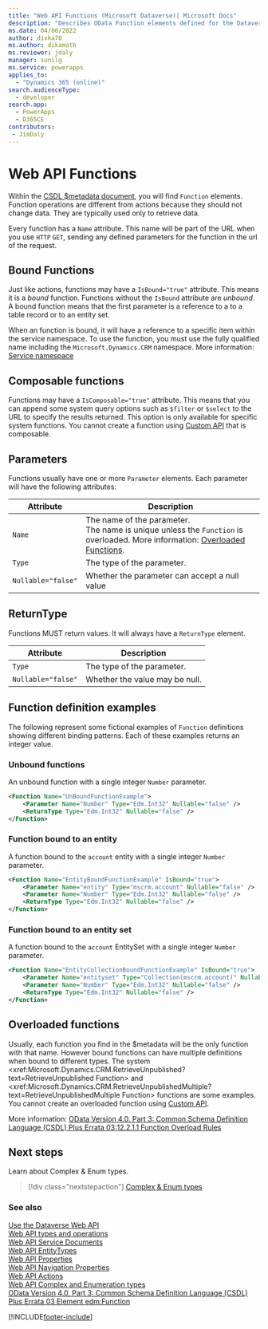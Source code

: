 ```yaml
---
title: "Web API Functions (Microsoft Dataverse)| Microsoft Docs"
description: "Describes OData Function elements defined for the Dataverse Web API."
ms.date: 04/06/2022
author: divka78
ms.author: dikamath
ms.reviewer: jdaly
manager: sunilg
ms.service: powerapps
applies_to: 
  - "Dynamics 365 (online)" 
search.audienceType: 
  - developer
search.app: 
  - PowerApps
  - D365CE
contributors:
 - JimDaly
---
```

# Web API Functions

Within the [CSDL $metadata document](web-api-service-documents.md#csdl-metadata-document), you will find `Function` elements. Function operations are different from actions because they should not change data. They are typically used only to retrieve data.

Every function has a `Name` attribute. This name will be part of the URL when you use `HTTP` `GET`, sending any defined parameters for the function in the url of the request.

## Bound Functions

Just like actions, functions may have a `IsBound="true"` attribute. This means it is a *bound* function. Functions without the `IsBound` attribute are *unbound*. A bound function means that the first parameter is a reference to a to a table record or to an entity set.

When an function is bound, it will have a reference to a specific item within the service namespace. To use the function, you must use the fully qualified name including the `Microsoft.Dynamics.CRM` namespace. More information: [Service namespace](web-api-service-documents.md#service-namespace)


## Composable functions

Functions may have a `IsComposable="true"` attribute. This means that you can append some system query options such as `$filter` or `$select` to the URL to specify the results returned. This option is only available for specific system functions. You cannot create a function using [Custom API](../custom-api.md) that is composable.

## Parameters

Functions usually have one or more `Parameter` elements. Each parameter will have the following attributes:

|Attribute  |Description  |
|---------|---------|
|`Name`|The name of the parameter.<br />The name is unique unless the `Function` is overloaded. More information: [Overloaded Functions](#overloaded-functions).|
|`Type`|The type of the parameter.|
|`Nullable="false"`|Whether the parameter can accept a null value|


## ReturnType

Functions MUST return values. It will always have a `ReturnType` element.

|Attribute  |Description  |
|---------|---------|
|`Type`|The type of the parameter. |
|`Nullable="false"`|Whether the value may be null.|

## Function definition examples

The following represent some fictional examples of `Function` definitions showing different binding patterns. Each of these examples returns an integer value.

### Unbound functions

An unbound function with a single integer `Number` parameter.

```xml
<Function Name="UnBoundFunctionExample">
    <Parameter Name="Number" Type="Edm.Int32" Nullable="false" />
    <ReturnType Type="Edm.Int32" Nullable="false" />
</Function>
```

### Function bound to an entity

A function bound to the `account` entity with a single integer `Number` parameter.

```xml
<Function Name="EntityBoundFunctionExample" IsBound="true">
    <Parameter Name="entity" Type="mscrm.account" Nullable="false" />
    <Parameter Name="Number" Type="Edm.Int32" Nullable="false" />
    <ReturnType Type="Edm.Int32" Nullable="false" />
</Function>
```

### Function bound to an entity set

A function bound to the `account` EntitySet with a single integer `Number` parameter.

```xml
<Function Name="EntityCollectionBoundFunctionExample" IsBound="true">
    <Parameter Name="entityset" Type="Collection(mscrm.account)" Nullable="false" />
    <Parameter Name="Number" Type="Edm.Int32" Nullable="false" />
    <ReturnType Type="Edm.Int32" Nullable="false" />
</Function>
```

## Overloaded functions

Usually, each function you find in the $metadata will be the only function with that name. However bound functions can have multiple definitions when bound to different types. The system <xref:Microsoft.Dynamics.CRM.RetrieveUnpublished?text=RetrieveUnpublished Function> and <xref:Microsoft.Dynamics.CRM.RetrieveUnpublishedMultiple?text=RetrieveUnpublishedMultiple Function> functions are some examples. You cannot create an overloaded function using [Custom API](../custom-api.md).

More information: [OData Version 4.0. Part 3: Common Schema Definition Language (CSDL) Plus Errata 03:12.2.1.1 Function Overload Rules](http://docs.oasis-open.org/odata/odata/v4.0/errata03/os/complete/part3-csdl/odata-v4.0-errata03-os-part3-csdl-complete.html#_Function_Overload_Rules)

## Next steps

Learn about Complex & Enum types.

> [!div class="nextstepaction"]
> [Complex & Enum types](web-api-complex-enum-types.md)<br/>

### See also  

[Use the Dataverse Web API](overview.md)<br />
[Web API types and operations](web-api-types-operations.md)<br />
[Web API Service Documents](web-api-service-documents.md)<br />
[Web API EntityTypes](web-api-entitytypes.md)<br />
[Web API Properties](web-api-properties.md)<br />
[Web API Navigation Properties](web-api-navigation-properties.md)<br />
[Web API Actions](web-api-actions.md)<br />
[Web API Complex and Enumeration types](web-api-complex-enum-types.md)<br />
[OData Version 4.0. Part 3: Common Schema Definition Language (CSDL) Plus Errata 03 Element edm:Function](https://docs.oasis-open.org/odata/odata/v4.0/errata03/os/complete/part3-csdl/odata-v4.0-errata03-os-part3-csdl-complete.html#_Toc453752583)<br />


[!INCLUDE[footer-include](../../../includes/footer-banner.md)]
